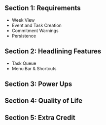 ## Section 1: Requirements
- Week View
- Event and Task Creation
- Commitment Warnings
- Persistence

## Section 2: Headlining Features
- Task Queue
- Menu Bar & Shortcuts

## Section 3: Power Ups

## Section 4: Quality of Life


## Section 5: Extra Credit
